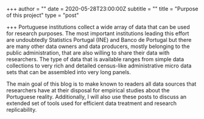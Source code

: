 +++
author = ""
date = 2020-05-28T23:00:00Z
subtitle = ""
title = "Purpose of this project"
type = "post"

+++
Portuguese institutions collect a wide array of data that can be used for research purposes. The most important institutions leading this effort are undoubtedly Statistics Portugal (INE) and Banco de Portugal but there are many other data owners and data producers, mostly belonging to the public administration, that are also willing to share their data with researchers. The type of data that is available ranges from simple data collections to very rich and detailed census-like administrative micro data sets that can be assembled into very long panels.

The main goal of this blog is to make known to readers all data sources that researchers have at their disposal for empirical studies about the Portuguese reality. Additionally, I will also use these posts to discuss an extended set of tools used for efficient data treatment and research replicability.